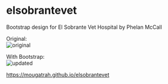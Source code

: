 # elsobrantevet

Bootstrap design for El Sobrante Vet Hospital
by Phelan McCall

Original:  
![original](./images/original.png)  

With Bootstrap:  
![updated](./images/updated.png)

https://mougatrah.github.io/elsobrantevet
